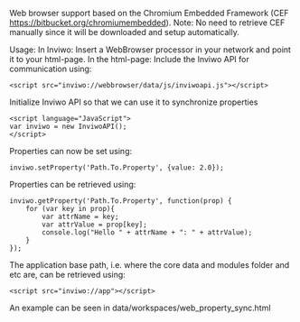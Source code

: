 Web browser support based on the Chromium Embedded Framework (CEF https://bitbucket.org/chromiumembedded).
Note: No need to retrieve CEF manually since it will be downloaded and setup automatically.

Usage:
In Inviwo:
Insert a WebBrowser processor in your network and point it to your html-page.
In the html-page:
Include the Inviwo API for communication using:
```
<script src="inviwo://webbrowser/data/js/inviwoapi.js"></script>
```
Initialize Inviwo API so that we can use it to synchronize properties
```
<script language="JavaScript">
var inviwo = new InviwoAPI();
</script>
```
Properties can now be set using:
```
inviwo.setProperty('Path.To.Property', {value: 2.0});
```
Properties can be retrieved using:
```
inviwo.getProperty('Path.To.Property', function(prop) {
    for (var key in prop){
        var attrName = key;
        var attrValue = prop[key];
        console.log("Hello " + attrName + ": " + attrValue);
    }
});
```

The application base path, i.e. where the core data and modules folder and etc are, can be retrieved using:
```
<script src="inviwo://app"></script>
```

An example can be seen in data/workspaces/web_property_sync.html
